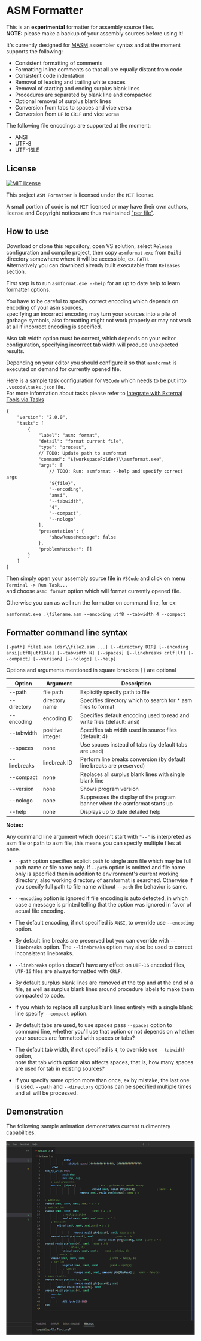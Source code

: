 
# ASM Formatter

This is an **experimental** formatter for assembly source files.\
**NOTE:** please make a backup of your assembly sources before using it!

It's currently designed for [MASM][masm] assembler syntax and at the moment supports the following:

- Consistent formatting of comments
- Formatting inline comments so that all are equally distant from code
- Consistent code indentation
- Removal of leading and trailing white spaces
- Removal of starting and ending surplus blank lines
- Procedures are separated by blank line and compacted
- Optional removal of surplus blank lines
- Conversion from tabs to spaces and vice versa
- Conversion from `LF` to `CRLF` and vice versa

The following file encodings are supported at the moment:

- ANSI
- UTF-8
- UTF-16LE

## License

[![MIT license][badge license]](/LICENSE "View license")

This project `ASM Formatter` is licensed under the `MIT` license.

A small portion of code is not `MIT` licensed or may have their own authors,\
license and Copyright notices are thus maintained ["per file"][file scope].

## How to use

Download or clone this repository, open VS solution, select `Release` configuration and compile project,
then copy `asmformat.exe` from `Build` directory somewhere where it will be accessible, ex. `PATH`.\
Alternatively you can download already built executable from `Releases` section.

First step is to run `asmformat.exe --help` for an up to date help to learn formatter options.

You have to be careful to specify correct encoding which depends on encoding of your asm sources,\
specifying an incorrect encoding may turn your sources into a pile of garbage symbols, also formatting
might not work properly or may not work at all if incorrect encoding is specified.

Also tab width option must be correct, which depends on your editor configuration,
specifying incorrect tab width will produce unexpected results.

Depending on your editor you should configure it so that `asmformat` is executed on demand for
currently opened file.

Here is a sample task configuration for `VSCode` which needs to be put into `.vscode\tasks.json` file.\
For more information about tasks please refer to [Integrate with External Tools via Tasks][tasks]

```jsonc
{
	"version": "2.0.0",
	"tasks": [
		{
			"label": "asm: format",
			"detail": "format current file",
			"type": "process",
			// TODO: Update path to asmformat
			"command": "${workspaceFolder}\\asmformat.exe",
			"args": [
				// TODO: Run: asmformat --help and specify correct args
				"${file}",
				"--encoding",
				"ansi",
				"--tabwidth",
				"4",
				"--compact",
				"--nologo"
			],
			"presentation": {
				"showReuseMessage": false
			},
			"problemMatcher": []
		}
	]
}
```

Then simply open your assembly source file in `VSCode` and click on menu `Terminal -> Run Task...`\
and choose `asm: format` option which will format currently opened file.

Otherwise you can as well run the formatter on command line, for ex:

```batch
asmformat.exe .\filename.asm --encoding utf8 --tabwidth 4 --compact
```

## Formatter command line syntax

```
[-path] file1.asm [dir\\file2.asm ...] [--directory DIR] [--encoding ansi|utf8|utf16le] [--tabwidth N] [--spaces] [--linebreaks crlf|lf] [--compact] [--version] [--nologo] [--help]
```

Options and arguments mentioned in square brackets `[]` are optional

| Option         | Argument         | Description                                                               |
| -------------- | ---------------- | ------------------------------------------------------------------------- |
| --path         | file path        | Explicitly specify path to file                                           |
| --directory    | directory name   | Specifies directory which to search for *.asm files to format             |
| --encoding     | encoding ID      | Specifies default encoding used to read and write files (default: ansi)   |
| --tabwidth     | positive integer | Specifies tab width used in source files (default: 4)                     |
| --spaces       | none             | Use spaces instead of tabs (by default tabs are used)                     |
| --linebreaks   | linebreak ID     | Perform line breaks conversion (by default line breaks are preserved)     |
| --compact      | none             | Replaces all surplus blank lines with single blank line                   |
| --version      | none             | Shows program version                                                     |
| --nologo       | none             | Suppresses the display of the program banner when the asmformat starts up |
| --help         | none             | Displays up to date detailed help                                         |

**Notes:**

Any command line argument which doesn't start with `"--"` is interpreted as asm file or path to asm file,
this means you can specify multiple files at once.

- `--path` option specifies explicit path to single asm file which may be full path name or file name only.
  If `--path` option is omitted and file name only is specified then in addition to environment's current working
  directory, also working directory of asmformat is searched.
  Otherwise if you specify full path to file name without `--path` the behavior is same.

- `--encoding` option is ignored if file encoding is auto detected, in which case a message is
  printed telling that the option was ignored in favor of actual file encoding.

- The default encoding, if not specified is `ANSI`, to override use `--encoding` option.

- By default line breaks are preserved but you can override with `--linebreaks` option.
  The `--linebreaks` option may also be used to correct inconsistent linebreaks.

- `--linebreaks` option doesn't have any effect on `UTF-16` encoded files, `UTF-16` files are always
  formatted with `CRLF`.

- By default surplus blank lines are removed at the top and at the end of a file,
  as well as surplus blank lines around procedure labels to make them compacted to code.

- If you whish to replace all surplus blank lines entirely with a single blank line specify
  `--compact` option.

- By default tabs are used, to use spaces pass `--spaces` option to command line, whether you'll
  use that option or not depends on whether your sources are formatted with spaces or tabs?

- The default tab width, if not specified is `4`, to override use `--tabwidth` option,\
  note that tab width option also affects spaces, that is, how many spaces are used for tab in
  existing sources?

- If you specify same option more than once, ex by mistake, the last one is used.
  `--path` and `--directory` options can be specified multiple times and all will be processed.

## Demonstration

The following sample animation demonstrates current rudimentary capabilities:

![Demonstration](/assets/demonstration.gif)

[masm]: https://learn.microsoft.com/en-us/cpp/assembler/masm/microsoft-macro-assembler-reference
[badge license]: https://img.shields.io/static/v1?label=License&message=MIT&color=success&style=plastic
[file scope]: https://softwarefreedom.org/resources/2012/ManagingCopyrightInformation.html#maintaining-file-scope-copyright-notices
[tasks]: https://code.visualstudio.com/docs/editor/tasks
